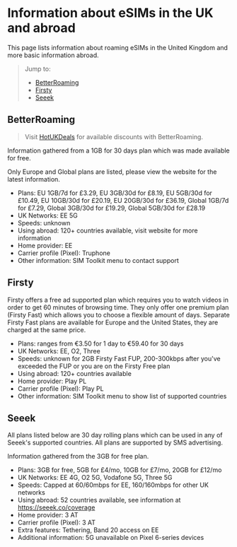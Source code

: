 # Information about eSIMs in the UK and abroad

This page lists information about roaming eSIMs in the United Kingdom and more basic information abroad.

> Jump to:
>
> * [BetterRoaming](#BetterRoaming)
> * [Firsty](#Firsty)
> * [Seeek](#Seeek)

## BetterRoaming

> Visit [HotUKDeals](https://www.hotukdeals.com/search/vouchers?merchant-id=49939) for available discounts with BetterRoaming.

Information gathered from a 1GB for 30 days plan which was made available for free.

Only Europe and Global plans are listed, please view the website for the latest information.

* Plans: EU 1GB/7d for £3.29, EU 3GB/30d for £8.19, EU 5GB/30d for £10.49, EU 10GB/30d for £20.19, EU 20GB/30d for £36.19, Global 1GB/7d for £7.29, Global 3GB/30d for £19.29, Global 5GB/30d for £28.19
* UK Networks: EE 5G
* Speeds: unknown
* Using abroad: 120+ countries available, visit website for more information
* Home provider: EE
* Carrier profile (Pixel): Truphone
* Other information: SIM Toolkit menu to contact support

## Firsty

Firsty offers a free ad supported plan which requires you to watch videos in order to get 60 minutes of browsing time. They only offer one premium plan (Firsty Fast) which allows you to choose a flexible amount of days. Separate Firsty Fast plans are available for Europe and the United States, they are charged at the same price.

* Plans: ranges from €3.50 for 1 day to €59.40 for 30 days
* UK Networks: EE, O2, Three
* Speeds: unknown for 2GB Firsty Fast FUP, 200-300kbps after you've exceeded the FUP or you are on the Firsty Free plan
* Using abroad: 120+ countries available
* Home provider: Play PL
* Carrier profile (Pixel): Play PL
* Other information: SIM Toolkit menu to show list of supported countries

## Seeek

All plans listed below are 30 day rolling plans which can be used in any of Seeek's supported countries. All plans are supported by SMS advertising.

Information gathered from the 3GB for free plan.

* Plans: 3GB for free, 5GB for £4/mo, 10GB for £7/mo, 20GB for £12/mo
* UK Networks: EE 4G, O2 5G, Vodafone 5G, Three 5G
* Speeds: Capped at 60/60mbps for EE, 160/160mbps for other UK networks
* Using abroad: 52 countries available, see information at https://seeek.co/coverage
* Home provider: 3 AT
* Carrier profile (Pixel): 3 AT
* Extra features: Tethering, Band 20 access on EE
* Additional information: 5G unavailable on Pixel 6-series devices

